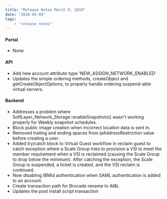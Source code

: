 ```yaml
---
title: "Release Notes March 9, 2018"
date: "2018-03-09"
tags:
    - "release notes"
---
```


#### Portal
+ None


#### API
+ Add new account attribute type 'NEW_ASSIGN_NETWORK_ENABLED'
+ Updates the simple ordering methods, createObject and getCreateObjectOptions, to properly handle ordering suspend-able virtual servers.


#### Backend
+ Addresses a problem where SoftLayer_Network_Storage::enableSnapshots() wasn't working properly for Weekly snapshot schedules.
+  Block public image creation when incorrect location data is sent in.
+  Removed trailing and ending spaces from ipAddressRestriction value before creating a user.
+   Added try/catch block to Virtual Guest workflow in reclaim guest to catch exception where a Scale Group tries to provision a VSI to meet the member requirement when a VSI is reclaimed (causing the Scale Group to drop below the minimum). After catching the exception, the Scale Group is suspended, a ticket is created, and the VSI reclaim is continued.
+   Now disabling IBMid authentication when SAML authentication is added to an account.
+   Create transaction path for Brocade rename to At&t.
+   Updates the post install script transaction
